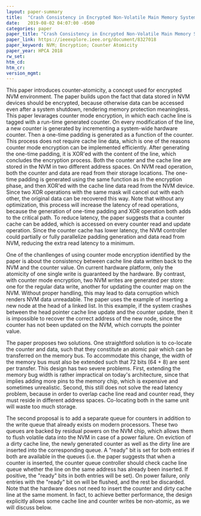 ```yaml
---
layout: paper-summary
title:  "Crash Consistency in Encrypted Non-Volatile Main Memory Systems"
date:   2019-08-02 04:07:00 -0500
categories: paper
paper_title: "Crash Consistency in Encrypted Non-Volatile Main Memory Systems"
paper_link: https://ieeexplore.ieee.org/document/8327018
paper_keyword: NVM; Encryption; Counter Atomicity
paper_year: HPCA 2018
rw_set: 
htm_cd: 
htm_cr: 
version_mgmt: 
---
```


This paper introduces counter-atomicity, a concept used for encrypted NVM environment. The paper builds upon the fact
that data stored in NVM devices should be encrypted, because otherwise data can be accessed even after a system shutdown,
rendering memory protection meaningless. This paper levarages counter mode encryption, in which each cache line is tagged 
with a run-time generated counter. On every modification of the line, a new counter is generated by incrementing a system-wide 
hardware counter. Then a one-time padding is generated as a function of the counter. This process does not require cache 
line data, which is one of the reasons counter mode encryption can be implemented efficiently. After generating the one-time
padding, it is XOR'ed with the content of the line, which concludes the encryption process. Both the counter and the cache 
line are stored in the NVM in two different address spaces. On NVM read operation, both the counter and data are read
from their storage locations. The one-time padding is generated using the same function as in the encryption phase, and then
XOR'ed with the cache line data read from the NVM device. Since two XOR operations with the same mask will cancel out with 
each other, the original data can be recovered this way. Note that without any optimization, this process will increase 
the latency of read operations, because the generation of one-time padding and XOR operation both adds to the critical path.
To reduce latency, the paper suggests that a counter cache can be added, which is accessed on every counter read and update 
operation. Since the counter cache has lower latency, the NVM controller could partially or fully parallelize padding 
generation and data read from NVM, reducing the extra read latency to a minimum. 

One of the chanllenges of using counter mode encryption identified by the paper is about the consistency between cache line
data written back to the NVM and the counter value. On current hardware platform, only the atomicity of one single write 
is guaranteed by the hardware. By contrast, with counter mode encryption, two NVM writes are generated per store: one for 
the regular data write, another for updating the counter map on the NVM. Without proper handling, this may lead to data 
corruption which renders NVM data unreadable. The paper uses the example of inserting a new node at the head of a linked list.
In this example, if the system crashes between the head pointer cache line update and the counter update, then it is impossible
to recover the correct address of the new node, since the counter has not been updated on the NVM, which corrupts the 
pointer value. 

The paper proposes two solutions. One straightford solution is to co-locate the counter and data, such that they constitute 
an atomic pair which can be transferred on the memory bus. To accommodate this change, the width of the memory bus must 
also be extended such that 72 bits (64 + 8) are sent per transfer. This design has two severe problems. First, extending the 
memory bug width is rather impractical on today's architecture, since that implies adding more pins to the memory chip,
which is expensive and sometimes unrealistic. Second, this still does not solve the read latency problem, because in order 
to overlap cache line read and counter read, they must reside in different address spaces. Co-locating both in the 
same unit will waste too much storage.

The second proposal is to add a separate queue for counters in addition to the write queue that already exists on modern
processors. These two queues are backed by residual powers on the NVM chip, which allows them to flush volatile data into 
the NVM in case of a power failure. On eviction of a dirty cache line, the newly generated counter as well as the dirty
line are inserted into the corresponding queue. A "ready" bit is set for both entries if both are available in the queues
(i.e. the paper suggests that when a counter is inserted, the counter queue controller should check cache line queue whether 
the line on the same address has already been inserted. If positive, the "ready" bits in both entries will be set). On 
power failure, only entries with the "ready" bit on will be flushed, and the rest be discarded. Note that the hardware
does not need to insert the counter and dirty cache line at the same moment. In fact, to achieve better performance, the 
design explicitly allows some cache line and counter writes be non-atomic, as we will discuss below. 
